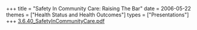 +++
title = "Safety In Community Care: Raising The Bar"
date = 2006-05-22
themes = ["Health Status and Health Outcomes"]
types = ["Presentations"]
+++
[3.6.40\_SafetyInCommunityCare.pdf](/files/3.6.40_SafetyInCommunityCare.pdf)
